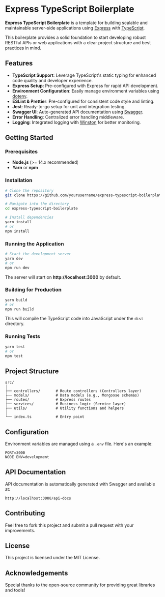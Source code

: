 # Express TypeScript Boilerplate

**Express TypeScript Boilerplate** is a template for building scalable and maintainable server-side applications using [Express](https://expressjs.com/) with [TypeScript](https://www.typescriptlang.org/).

This boilerplate provides a solid foundation to start developing robust RESTful APIs or web applications with a clear project structure and best practices in mind.

## Features

- **TypeScript Support**: Leverage TypeScript's static typing for enhanced code quality and developer experience.
- **Express Setup**: Pre-configured with Express for rapid API development.
- **Environment Configuration**: Easily manage environment variables using [dotenv](https://github.com/motdotla/dotenv).
- **ESLint & Prettier**: Pre-configured for consistent code style and linting.
- **Jest**: Ready-to-go setup for unit and integration testing.
- **Swagger UI**: Auto-generated API documentation using [Swagger](https://swagger.io/).
- **Error Handling**: Centralized error handling middleware.
- **Logging**: Integrated logging with [Winston](https://github.com/winstonjs/winston) for better monitoring.

## Getting Started

### Prerequisites

- **Node.js** (>= 14.x recommended)
- **Yarn** or **npm**

### Installation

```bash
# Clone the repository
git clone https://github.com/yourusername/express-typescript-boilerplate.git

# Navigate into the directory
cd express-typescript-boilerplate

# Install dependencies
yarn install
# or
npm install
```

### Running the Application

```bash
# Start the development server
yarn dev
# or
npm run dev
```

The server will start on **http://localhost:3000** by default.

### Building for Production

```bash
yarn build
# or
npm run build
```

This will compile the TypeScript code into JavaScript under the `dist` directory.

### Running Tests

```bash
yarn test
# or
npm test
```

## Project Structure

```
src/
│
├── controllers/       # Route controllers (Controllers layer)
├── models/            # Data models (e.g., Mongoose schemas)
├── routes/            # Express routes
├── services/          # Business logic (Service layer)
├── utils/             # Utility functions and helpers
│
└── index.ts           # Entry point
```

## Configuration

Environment variables are managed using a `.env` file. Here's an example:

```
PORT=3000
NODE_ENV=development
```

## API Documentation

API documentation is automatically generated with Swagger and available at:

```
http://localhost:3000/api-docs
```

## Contributing

Feel free to fork this project and submit a pull request with your improvements.

## License

This project is licensed under the MIT License.

## Acknowledgements

Special thanks to the open-source community for providing great libraries and tools!
